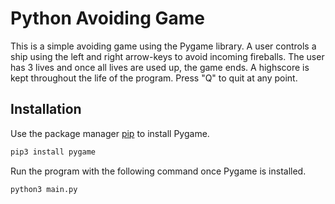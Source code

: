 # Python Avoiding Game

This is a simple avoiding game using the Pygame library. A user  controls a ship using the left and right arrow-keys to avoid incoming fireballs. The user has 3 lives and once all lives are used up, the game ends. A highscore is kept throughout the life of the program. Press "Q" to quit at any point.

## Installation

Use the package manager [pip](https://pip.pypa.io/en/stable/) to install Pygame.

```bash
pip3 install pygame
```

Run the program with the following command once Pygame is installed.

```bash
python3 main.py
```
